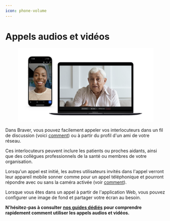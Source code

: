 ```yaml
---
icon: phone-volume
---
```


# Appels audios et vidéos

<div data-full-width="true"><figure><img src="../../.gitbook/assets/CleanShot 2025-01-08 at 11.53.03@2x.png" alt=""><figcaption></figcaption></figure></div>

Dans Braver, vous pouvez facilement appeler vos interlocuteurs dans un fil de discussion (voici [comment](https://support.braver.net/guides/pour-les-professionnels/appels-audios-et-videos/lancer-et-quitter-un-appel)) ou à partir du profil d'un ami de votre réseau.

Ces interlocuteurs peuvent inclure les patients ou proches aidants, ainsi que des collègues professionnels de la santé ou membres de votre organisation.

Lorsqu'un appel est initié, les autres utilisateurs invités dans l'appel verront leur appareil mobile sonner comme pour un appel téléphonique et pourront répondre avec ou sans la caméra activée (voir [comment](https://support.braver.net/guides/pour-les-professionnels/appels-audios-et-videos/rejoindre-et-quitter-un-appel)).

Lorsque vous êtes dans un appel à partir de l'application Web, vous pouvez configurer une image de fond et partager votre écran au besoin.

**N'hésitez-pas à consulter** [**nos guides dédiés**](https://support.braver.net/guides/pour-les-professionnels/appels-audios-et-videos) **pour comprendre rapidement comment utiliser les appels audios et vidéos.**

